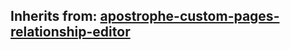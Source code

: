 ## Inherits from: [apostrophe-custom-pages-relationship-editor](../apostrophe-custom-pages/browser-apostrophe-custom-pages-relationship-editor.html)

